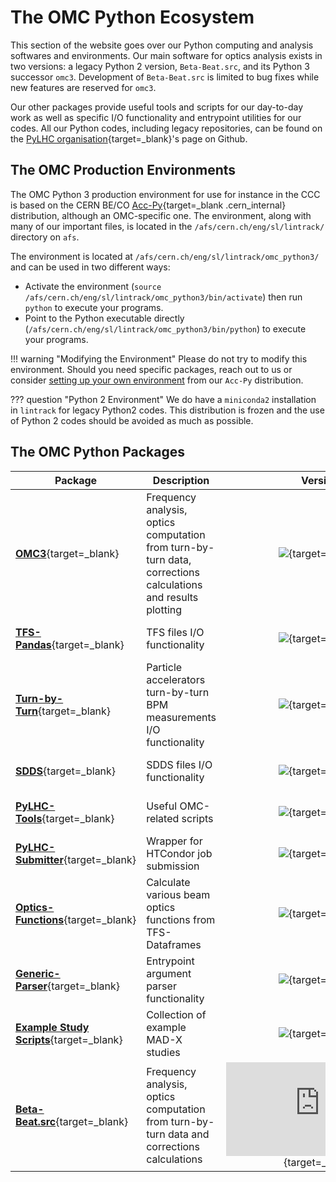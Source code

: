 # The OMC Python Ecosystem

This section of the website goes over our Python computing and analysis softwares and environments.
Our main software for optics analysis exists in two versions: a legacy Python 2 version, `Beta-Beat.src`, and its Python 3 successor `omc3`.
Development of `Beta-Beat.src` is limited to bug fixes while new features are reserved for `omc3`.

Our other packages provide useful tools and scripts for our day-to-day work as well as specific I/O functionality and entrypoint utilities for our codes.
All our Python codes, including legacy repositories, can be found on the [PyLHC organisation][pylhc_github]{target=_blank}'s page on Github.

## The OMC Production Environments

The OMC Python 3 production environment for use for instance in the CCC is based on the CERN BE/CO [Acc-Py][accpy_docs]{target=_blank .cern_internal} distribution, although an OMC-specific one.
The environment, along with many of our important files, is located in the `/afs/cern.ch/eng/sl/lintrack/` directory on `afs`.

The environment is located at `/afs/cern.ch/eng/sl/lintrack/omc_python3/` and can be used in two different ways:

- Activate the environment (`source /afs/cern.ch/eng/sl/lintrack/omc_python3/bin/activate`) then run `python` to execute your programs.
- Point to the Python executable directly (`/afs/cern.ch/eng/sl/lintrack/omc_python3/bin/python`) to execute your programs.

!!! warning "Modifying the Environment"
    Please do not try to modify this environment.
    Should you need specific packages, reach out to us or consider [setting up your own environment](development/howto_venv.md#creating-virtual-environments-with-acc-py) from our `Acc-Py` distribution.

??? question "Python 2 Environment"
    We do have a `miniconda2` installation in `lintrack` for legacy Python2 codes.
    This distribution is frozen and the use of Python 2 codes should be avoided as much as possible.

## The OMC Python Packages

| Package                                                  | Description                                                                                                  |                                                                 Version                                                                  |                          Documentation                           |                         Wiki                          |
|----------------------------------------------------------|--------------------------------------------------------------------------------------------------------------|:----------------------------------------------------------------------------------------------------------------------------------------:|:----------------------------------------------------------------:|:-----------------------------------------------------:|
| [**OMC3**][omc3]{target=\_blank}                         | Frequency analysis, optics computation from turn-by-turn data, corrections calculations and results plotting |                                 [![](https://img.shields.io/pypi/v/omc3.svg)][omc3_pypi]{target=\_blank}                                 |       [:fontawesome-solid-book:][omc3_doc]{target=\_blank}       | [:fontawesome-solid-circle-question:](omc3/about.md)  |
| [**TFS-Pandas**][tfspandas]{target=\_blank}              | TFS files I/O functionality                                                                                  |                              [![](https://img.shields.io/pypi/v/tfs-pandas.svg)][tfs_pypi]{target=\_blank}                               |    [:fontawesome-solid-book:][tfspandas_doc]{target=\_blank}     |                                                       |
| [**Turn-by-Turn**][turnbyturn]{target=\_blank}           | Particle accelerators turn-by-turn BPM measurements I/O functionality                                        |                             [![](https://img.shields.io/pypi/v/turn_by_turn.svg)][tbt_pypi]{target=\_blank}                              |    [:fontawesome-solid-book:][turnbyturn_doc]{target=\_blank}    |                                                       |
| [**SDDS**][sdds]{target=\_blank}                         | SDDS files I/O functionality                                                                                 |                                 [![](https://img.shields.io/pypi/v/sdds.svg)][sdds_pypi]{target=\_blank}                                 |       [:fontawesome-solid-book:][sdds_doc]{target=\_blank}       |                                                       |
| [**PyLHC-Tools**][pylhc]{target=\_blank}                 | Useful OMC-related scripts                                                                                   |                                [![](https://img.shields.io/pypi/v/PyLHC.svg)][pylhc_pypi]{target=\_blank}                                |      [:fontawesome-solid-book:][pylhc_doc]{target=\_blank}       | [:fontawesome-solid-circle-question:](pylhc/about.md) |
| [**PyLHC-Submitter**][pylhc_submitter]{target=\_blank}   | Wrapper for HTCondor job submission                                                                          |                      [![](https://img.shields.io/pypi/v/pylhc-submitter.svg)][pylhc_submitter_pypi]{target=\_blank}                      | [:fontawesome-solid-book:][pylhc_submitter_doc]{target=\_blank}  |                                                       |
| [**Optics-Functions**][optics_functions]{target=\_blank} | Calculate various beam optics functions from TFS-Dataframes                                                  |                     [![](https://img.shields.io/pypi/v/optics-functions.svg)][optics_functions_pypi]{target=\_blank}                     | [:fontawesome-solid-book:][optics_functions_doc]{target=\_blank} |                                                       |
| [**Generic-Parser**][generic_parser]{target=\_blank}     | Entrypoint argument parser functionality                                                                     |                       [![](https://img.shields.io/pypi/v/generic-parser.svg)][generic_parser_pypi]{target=\_blank}                       |  [:fontawesome-solid-book:][generic_parser_doc]{target=\_blank}  |                                                       |
| [**Example Study Scripts**][mess]{target=\_blank}        | Collection of example MAD-X studies                                                                          |     [![](https://img.shields.io/github/v/release/pylhc/MESS?color=orange&label=Release&logo=Github)][mess_releases]{target=\_blank}      |                                                                  | [:fontawesome-solid-circle-question:](mess/about.md)  |
| [**Beta-Beat.src**][betabeatsrc]{target=\_blank}         | Frequency analysis, optics computation from turn-by-turn data and corrections calculations                   | [![](https://img.shields.io/github/v/release/pylhc/Beta-Beat.src?color=orange&label=Release&logo=Github)][betabeatsrc_releases]{target=\_blank} |   [:fontawesome-solid-book:][betabeatsrc_doc]{target=\_blank}    |                                                       |


[accpy_docs]: https://wikis.cern.ch/display/ACCPY/Accelerating+Python+Home
[betabeatsrc]: https://github.com/pylhc/Beta-Beat.src
[betabeatsrc_doc]: https://pylhc.github.io/Beta-Beat.src
[betabeatsrc_releases]: https://github.com/pylhc/Beta-Beat.src/releases


[tfspandas]: https://github.com/pylhc/tfs
[tfspandas_doc]: https://pylhc.github.io/tfs
[turnbyturn]: https://github.com/pylhc/turn_by_turn
[turnbyturn_doc]: https://pylhc.github.io/turn_by_turn/
[sdds]: https://github.com/pylhc/sdds
[sdds_doc]: https://pylhc.github.io/sdds
[generic_parser]: https://github.com/pylhc/generic_parser
[generic_parser_doc]: https://pylhc.github.io/generic_parser
[generic_parser_pypi]: https://pypi.org/project/generic-parser/
[mess]: https://github.com/pylhc/MESS
[mess_releases]: https://github.com/pylhc/MESS/releases
[omc3]: https://github.com/pylhc/omc3
[omc3_doc]: https://pylhc.github.io/omc3
[omc3_pypi]: https://pypi.org/project/omc3/
[optics_functions]: https://github.com/pylhc/optics_functions
[optics_functions_doc]: https://pylhc.github.io/optics_functions
[optics_functions_pypi]: https://pypi.org/project/optics-functions/
[pylhc]: https://github.com/pylhc/pylhc
[pylhc_doc]: https://pylhc.github.io/PyLHC
[pylhc_github]: https://github.com/pylhc/
[pylhc_pypi]: https://pypi.org/project/pylhc/
[pylhc_submitter]: https://github.com/pylhc/submitter
[pylhc_submitter_doc]: https://pylhc.github.io/submitter/
[pylhc_submitter_pypi]: https://pypi.org/project/pylhc-submitter/
[sdds_pypi]: https://pypi.org/project/sdds/
[tbt_pypi]: https://pypi.org/project/turn-by-turn/
[tfs_pypi]: https://pypi.org/project/tfs-pandas/